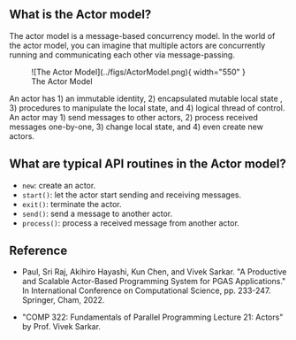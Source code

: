 ## What is the Actor model?
 
The actor model is a message-based concurrency model. In the world of the actor model, you can imagine that multiple actors are concurrently running and communicating each other via message-passing. 

<figure markdown>
  ![The Actor Model](../figs/ActorModel.png){ width="550" }
  <figcaption>The Actor Model</figcaption>
</figure>

An actor has 1) an immutable identity, 2) encapsulated mutable local state , 3) procedures to manipulate the local state, and 4) logical thread of control. An actor may 1) send messages to other actors, 2) process received messages one-by-one, 3) change local state, and 4) even create new actors.

## What are typical API routines in the Actor model?

- `new`: create an actor.
- `start()`: let the actor start sending and receiving messages.
- `exit()`: terminate the actor.
- `send()`: send a message to another actor.
- `process()`: process a received message from another actor.

## Reference

- Paul, Sri Raj, Akihiro Hayashi, Kun Chen, and Vivek Sarkar. "A Productive and Scalable Actor-Based Programming System for PGAS Applications." In International Conference on Computational Science, pp. 233-247. Springer, Cham, 2022.

- "COMP 322: Fundamentals of Parallel Programming Lecture 21: Actors" by Prof. Vivek Sarkar.
